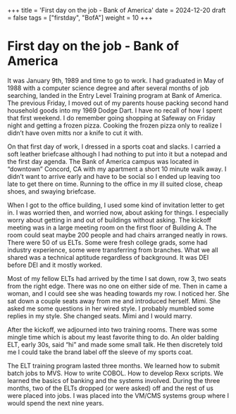 +++
title = 'First day on the job - Bank of America'
date = 2024-12-20
draft = false
tags = ["firstday", "BofA"]
weight = 10
+++
# First day on the job \- Bank of America

It was January 9th, 1989 and time to go to work. I had graduated in May of 1988 with a computer science degree and after several months of job searching, landed in the Entry Level Training program at Bank of America. The previous Friday, I moved out of my parents house packing second hand household goods into my 1969 Dodge Dart. I have no recall of how I spent that first weekend. I do remember going shopping at Safeway on Friday night and getting a frozen pizza. Cooking the frozen pizza only to realize I didn’t have oven mitts nor a knife to cut it with. 

On that first day of work, I dressed in a sports coat and slacks. I carried a soft leather briefcase although I had nothing to put into it but a notepad and the first day agenda. The Bank of America campus was located in “downtown” Concord, CA with my apartment a short 10 minute walk away. I didn’t want to arrive early and have to be social so I ended up leaving too late to get there on time. Running to the office in my ill suited close, cheap shoes, and swaying briefcase. 

When I got to the office building, I used some kind of invitation letter to get in. I was worried then, and worried now, about asking for things. I especially worry about getting in and out of buildings without asking. The kickoff meeting was in a large meeting room on the first floor of Building A. The room could seat maybe 200 people and had chairs arranged neatly in rows. There were 50 of us ELTs. Some were fresh college grads, some had industry experience, some were transferring from branches. What we all shared was a technical aptitude regardless of background. It was DEI before DEI and it mostly worked. 

Most of my fellow ELTs had arrived by the time I sat down, row 3, two seats from the right edge. There was no one on either side of me. Then in came a woman, and I could see she was heading towards my row. I noticed her. She sat down a couple seats away from me and introduced herself. Mimi. She asked me some questions in her wired style. I probably mumbled some replies in my style. She changed seats. Mimi and I would marry. 

After the kickoff, we adjourned into two training rooms. There was some mingle time which is about my least favorite thing to do. An older balding ELT, early 30s, said “hi” and made some small talk. He then discretely told me I could take the brand label off the sleeve of my sports coat. 

The ELT training program lasted three months. We learned how to submit batch jobs to MVS. How to write COBOL. How to develop Rexx scripts. We learned the basics of banking and the systems involved. During the three months, two of the ELTs dropped (or were asked) off and the rest of us were placed into jobs. I was placed into the VM/CMS systems group where I would spend the next nine years. 

 